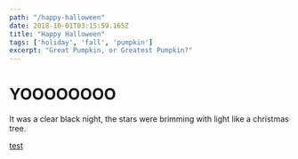 ```yaml
---
path: "/happy-halloween"
date: 2018-10-01T03:15:59.165Z
title: "Happy Halloween"
tags: ['holiday', 'fall', 'pumpkin']
excerpt: "Great Pumpkin, or Greatest Pumpkin?" 
---
```


# YOOOOOOOO
It was a clear black night, the stars were brimming with light like a christmas tree.

[test](/test)